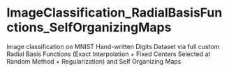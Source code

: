# ImageClassification_RadialBasisFunctions_SelfOrganizingMaps
Image classification on MNIST Hand-written Digits Dataset via full custom Radial Basis Functions (Exact Interpolation + Fixed Centers Selected at Random Method + Regularization) and Self Organizing Maps
